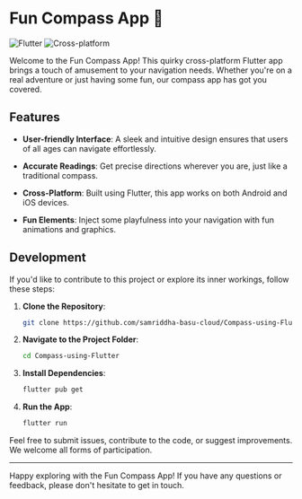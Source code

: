 # Fun Compass App 🧭

![Flutter](https://img.shields.io/badge/Platform-Flutter-blue.svg)
![Cross-platform](https://img.shields.io/badge/Platform-Cross%20Platform-green.svg)

Welcome to the Fun Compass App! This quirky cross-platform Flutter app brings a touch of amusement to your navigation needs. Whether you're on a real adventure or just having some fun, our compass app has got you covered.

## Features

- **User-friendly Interface**: A sleek and intuitive design ensures that users of all ages can navigate effortlessly.

- **Accurate Readings**: Get precise directions wherever you are, just like a traditional compass.

- **Cross-Platform**: Built using Flutter, this app works on both Android and iOS devices.

- **Fun Elements**: Inject some playfulness into your navigation with fun animations and graphics.

## Development

If you'd like to contribute to this project or explore its inner workings, follow these steps:

1. **Clone the Repository**:

   ```bash
   git clone https://github.com/samriddha-basu-cloud/Compass-using-Flutter.git
   ```

2. **Navigate to the Project Folder**:

   ```bash
   cd Compass-using-Flutter
   ```

3. **Install Dependencies**:

   ```bash
   flutter pub get
   ```

4. **Run the App**:

   ```bash
   flutter run
   ```

Feel free to submit issues, contribute to the code, or suggest improvements. We welcome all forms of participation.


---

Happy exploring with the Fun Compass App! If you have any questions or feedback, please don't hesitate to get in touch.

